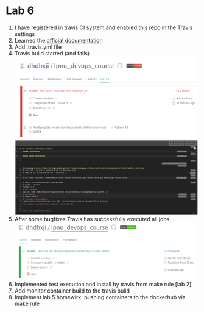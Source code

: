 # Lab 6
1. I have registered in travis CI system and enabled this repo in the Travis settings
1. Learned the [official documentation](https://docs.travis-ci.com/user/for-beginners/)
1. Add .travis.yml file
1. Travis build started (and fails) ![](screens/1.png) ![](screens/2.png)
1. After some bugfixes Travis has successfully executed all jobs ![](screens/3.png)
1. Implemented test execution and install by travis from make rule [lab 2]
1. Add monitor container build to the travis build
1. Implement lab 5 homewirk: pushing containers to the dockerhub via make rule  